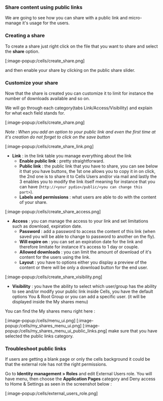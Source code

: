 ### Share content using public links

We are going to see how you can share with a public link and micro-manage it's usage for the users.

### Creating a share

To create a share just right click on the file that you want to share and select the **share** option.

[:image-popup:/cells/create_share.png]

and then enable your share by clicking on the public share slider.

### Customize your share

Now that the share is created you can customize it to limit for instance the number of downloads available and so on.

We will go through each category(tabs Link/Access/Visibility) and explain for what each field stands for.

[:image-popup:/cells/create_share.png]


*Note : When you add an option to your public link and even the first time at it's creation do not forget to click on the save button*

[:image-popup:/cells/create_share_link.png]

- **Link** : in the link table you manage everything about the link
    - **Enable public link** : pretty straightforward.
    - **Public link** : the public link that you have to share, you can see below it that you have buttons, the 1st one allows you to copy it in on click, the 2nd one is to share it to Cells Users and/or via mail and lastly the 3 enables you to modify the link itself meaning for instance that you can have (`http://<your pydio>/public/<you can change this part>`).
    - **Labels and permissions** : what users are able to do with the content of your share.


[:image-popup:/cells/create_share_access.png]

- **Access** : you can manage the access to your link and set limitations such as download, expiration date.
    - **Password** : add a password to access the content of this link (when saved you will be able to change to password to another on the fly).
    - **Will expire on** : you can set an expiration date for the link and therefore limitate for instance it's access to 1 day or couple.
    - **Allowed downloads** : you can limit the amount of download of it's content for the users using the link.
    - **Layout** : you have to options either you display a preview of the content or there will be only a download button for the end user.

[:image-popup:/cells/create_share_visibility.png]

- **Visibility** : you have the ability to select which user/group has the ability to see and/or modify your public link inside Cells, you have the default options You & Root Group or you can add a specific user. (it will be displayed inside the My shares menu)

You can find the My shares menu right here :

[:image-popup:/cells/menu_ui.png]
[:image-popup:/cells/my_shares_menu_ui.png]
[:image-popup:/cells/my_shares_menu_ui_public_links.png]
make sure that you have selected the public links category.


### Troubleshoot public links 

If users are getting a blank page or only the cells background it could be that the external role has not the right permissions.

Go to **Identity management > Roles** and edit External Users role.
You will have menu, then choose the **Application Pages** category and Deny access to Home & Settings as seen in the screenshot below :

[:image-popup:/cells/external_users_role.png]





